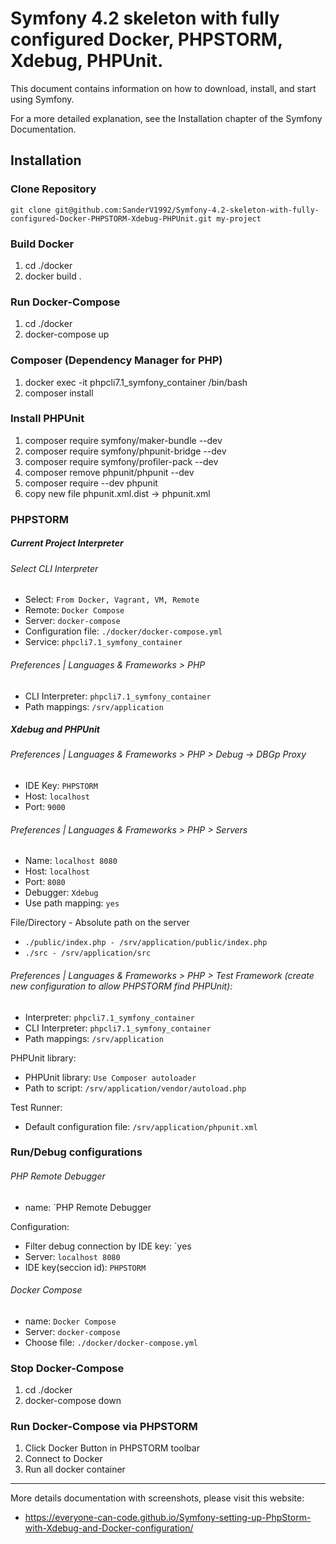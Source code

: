 # Symfony 4.2 skeleton with fully configured Docker, PHPSTORM, Xdebug, PHPUnit.

This document contains information on how to download,
install, and start using Symfony.

For a more detailed explanation,
see the Installation chapter of the Symfony Documentation.

## Installation
### Clone Repository
```
git clone git@github.com:SanderV1992/Symfony-4.2-skeleton-with-fully-configured-Docker-PHPSTORM-Xdebug-PHPUnit.git my-project
```

### Build Docker
1. cd ./docker
2. docker build .

### Run Docker-Compose
1. cd ./docker
2. docker-compose up

### Composer (Dependency Manager for PHP)
1. docker exec -it phpcli7.1_symfony_container /bin/bash
2. composer install

### Install PHPUnit
1. composer require symfony/maker-bundle --dev
2. composer require symfony/phpunit-bridge --dev
3. composer require symfony/profiler-pack --dev
4. composer remove phpunit/phpunit --dev
5. composer require --dev phpunit
6. copy new file phpunit.xml.dist -> phpunit.xml

### PHPSTORM
##### Current Project Interpreter
###### Select CLI Interpreter
- Select: `From Docker, Vagrant, VM, Remote`
- Remote: `Docker Compose`
- Server: `docker-compose`
- Configuration file: `./docker/docker-compose.yml`
- Service: `phpcli7.1_symfony_container`

###### Preferences | Languages & Frameworks > PHP
- CLI Interpreter: `phpcli7.1_symfony_container`
- Path mappings: `/srv/application`

##### Xdebug and PHPUnit
###### Preferences | Languages & Frameworks > PHP > Debug -> DBGp Proxy
- IDE Key: `PHPSTORM`
- Host: `localhost`
- Port: `9000`

###### Preferences | Languages & Frameworks > PHP > Servers
- Name: `localhost 8080`
- Host: `localhost`
- Port: `8080`
- Debugger: `Xdebug`
- Use path mapping: `yes`

File/Directory - Absolute path on the server
- `./public/index.php - /srv/application/public/index.php`
- `./src - /srv/application/src`

###### Preferences | Languages & Frameworks > PHP > Test Framework (create new configuration to allow PHPSTORM find PHPUnit):
- Interpreter: `phpcli7.1_symfony_container`
- CLI Interpreter: `phpcli7.1_symfony_container`
- Path mappings: `/srv/application`

PHPUnit library:
- PHPUnit library: `Use Composer autoloader`
- Path to script: `/srv/application/vendor/autoload.php`

Test Runner:
- Default configuration file: `/srv/application/phpunit.xml`

### Run/Debug configurations
###### PHP Remote Debugger
- name: `PHP Remote Debugger

Configuration:
- Filter debug connection by IDE key: `yes
- Server: `localhost 8080`
- IDE key(seccion id): `PHPSTORM`

###### Docker Compose
- name: `Docker Compose`
- Server: `docker-compose`
- Choose file: `./docker/docker-compose.yml`

### Stop Docker-Compose
1. cd ./docker
2. docker-compose down

### Run Docker-Compose via PHPSTORM
1. Click Docker Button in PHPSTORM toolbar
2. Connect to Docker
3. Run all docker container

---

More details documentation with screenshots, please visit this website:
- https://everyone-can-code.github.io/Symfony-setting-up-PhpStorm-with-Xdebug-and-Docker-configuration/
